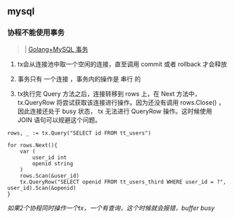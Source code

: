 ## mysql


### 协程不能使用事务

>| [Golang+MySQL 事务](https://www.tuicool.com/articles/7feY3mB)

1. tx会从连接池中取一个空闲的连接，直至调用 commit 或者 rollback 才会释放

2. 事务只有 一个连接 ，事务内的操作是 串行 的

3. tx执行完 Query 方法之后，连接转移到 rows 上，在 Next 方法中， tx.QueryRow 将尝试获取该连接进行操作。因为还没有调用 rows.Close() ，因此连接还处于 busy 状态， tx 无法进行 QueryRow 操作。这时候使用 JOIN 语句可以规避这个问题。

```mysql
rows, _ := tx.Query("SELECT id FROM tt_users")

for rows.Next(){
    var (
        user_id int
        openid string
    )
    rows.Scan(&user_id)
    tx.QueryRow("SELECT openid FROM tt_users_third WHERE user_id = ?", user_id).Scan(&openid)
}
```

 *如果2个协程同时操作一个tx，一个有查询，这个时候就会报错，buffer busy*


